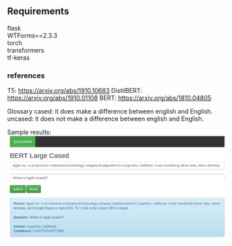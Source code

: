 ## Requirements
flask  
WTForms==2.3.3  
torch  
transformers  
tf-keras  


### references
T5: https://arxiv.org/abs/1910.10683
DistilBERT: https://arxiv.org/abs/1910.01108
BERT: https://arxiv.org/abs/1810.04805

Glossary
cased: it does make a difference between english and English.
uncased: it does not make a difference between english and English.


Sample results:
![alt text](assets/image.png)
